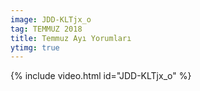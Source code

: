 ```yaml
---
image: JDD-KLTjx_o
tag: TEMMUZ 2018
title: Temmuz Ayı Yorumları
ytimg: true
---
```

{% include video.html id="JDD-KLTjx_o" %}
